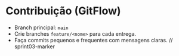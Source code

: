 # Contribuição (GitFlow)
- Branch principal: `main`
- Crie branches `feature/<nome>` para cada entrega.
- Faça commits pequenos e frequentes com mensagens claras.
// sprint03-marker

